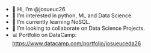 - 👋 Hi, I’m @josueuc26
- 👀 I’m interested in python, ML and Data Science.
- 🌱 I’m currently learning NoSQL.
- 💞️ I’m looking to collaborate on Data Science Projects.
- 📊 Portfolio on DataCamp: https://www.datacamp.com/portfolio/josueuceda26
<!---
josueuc26/josueuc26 is a ✨ special ✨ repository because its `README.md` (this file) appears on your GitHub profile.
You can click the Preview link to take a look at your changes.
--->

